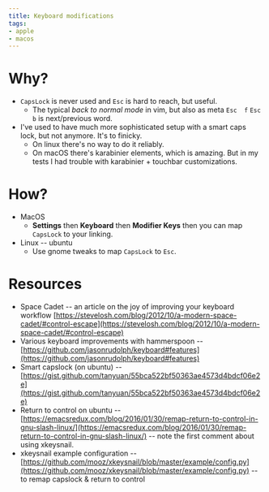 ```yaml
---
title: Keyboard modifications
tags:
- apple
- macos
---
```


# Why?

* `CapsLock` is never used and `Esc` is hard to reach, but useful. 
    * The typical _back to normal mode_ in vim, but also as meta `Esc  f` `Esc  b` is next/previous word. 
* I've used to have much more sophisticated setup with a smart caps lock, but not anymore. It's to finicky.
    * On linux there's no way to do it reliably.
    * On macOS there's karabinier elements, which is amazing. But in my tests I had trouble with karabinier + touchbar customizations. 


# How?

* MacOS
    * **Settings** then **Keyboard** then **Modifier Keys** then you can map `CapsLock` to your linking.
* Linux -- ubuntu
    * Use gnome tweaks to map `CapsLock` to `Esc`.


# Resources

* Space Cadet -- an article on the joy of improving your keyboard workflow [https://stevelosh.com/blog/2012/10/a-modern-space-cadet/#control-escape](https://stevelosh.com/blog/2012/10/a-modern-space-cadet/#control-escape)
* Various keyboard improvements with hammerspoon -- [https://github.com/jasonrudolph/keyboard#features](https://github.com/jasonrudolph/keyboard#features)
* Smart capslock (on ubuntu) -- [https://gist.github.com/tanyuan/55bca522bf50363ae4573d4bdcf06e2e](https://gist.github.com/tanyuan/55bca522bf50363ae4573d4bdcf06e2e)
* Return to control on ubuntu -- [https://emacsredux.com/blog/2016/01/30/remap-return-to-control-in-gnu-slash-linux/](https://emacsredux.com/blog/2016/01/30/remap-return-to-control-in-gnu-slash-linux/) -- note the first comment about using xkeysnail.
* xkeysnail example configuration -- [https://github.com/mooz/xkeysnail/blob/master/example/config.py](https://github.com/mooz/xkeysnail/blob/master/example/config.py) -- to remap capslock & return to control